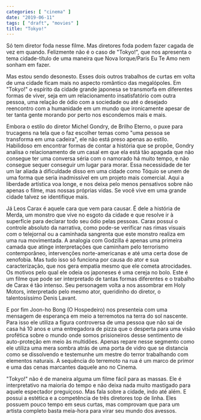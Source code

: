 ```yaml
---
categories: [ "cinema" ]
date: "2019-06-11"
tags: [ "draft", "movies" ]
title: "Tokyo!"
---
```

Só tem diretor foda nesse filme. Mas diretores foda podem fazer cagada de
vez em quando. Felizmente não é o caso de "Tokyo!", que nos apresenta
o tema cidade-título de uma maneira que Nova Iorque/Paris Eu Te Amo
nem sonham em fazer.

Mas estou sendo desonesto. Esses dois outros trabalhos de curtas em
volta de uma cidade ficam mais no aspecto romântico das megalópoles. Em
"Tokyo!" o espírito da cidade grande japonesa se transmorfa em diferentes
formas de viver, seja em um relacionamento insatisfatório com outra
pessoa, uma relação de ódio com a sociedade ou até o desejado
reencontro com a humanidade em um mundo que ironicamente apesar de ter
tanta gente morando por perto nos escondemos mais e mais.

Embora o estilo do diretor Michel Gondry, de Brilho Eterno, o puxe para
trucagens na tela que o faz escolher temas como "uma pessoa se transforma
em uma cadeira", ele não está preso apenas ao estilo. Habilidoso em
encontrar formas de contar a história que se propõe, Gondry analisa
o relacionamento de um casal em que ela está tão apagada que não
consegue ter uma conversa séria com o namorado há muito tempo, e não
consegue sequer conseguir um lugar para morar. Essa necessidade de ter
um lar aliada à dificuldade disso em uma cidade como Tóquio se unem de
uma forma que seria inadmissível em um projeto mais comercial. Aqui a
liberdade artística voa longe, e nos deixa pelo menos pensativos sobre
não apenas o filme, mas nossas próprias vidas. Se você vive em uma
grande cidade talvez se identifique mais.

Já Leos Carax é aquele cara que vem para causar. É dele a história
de Merda, um monstro que vive no esgoto da cidade e que resolve ir à
superfície para declarar todo seu ódio pelas pessoas. Carax possui o
controle absoluto da narrativa, como pode-se verificar nas rimas visuais
com o telejornal ou a caminhada sangrenta que este monstro realiza em uma
rua movimentada. A analogia com Godzilla é apenas uma primeira camada
que atinge interpretações que caminham pelo terrorismo contemporâneo,
intervenções norte-americanas e até uma certa dose de xenofobia. Mas
tudo isso só funciona por causa do ator e sua caracterização, que nos
gera empatia mesmo que ele cometa atrocidades. Os motivos pelo qual ele
odeia os japoneses é uma cereja no bolo. Este é um filme que pode ser
interpretado de tantas formas diferentes e o trabalho de Carax é tão
intenso. Seu personagem volta a nos assombrar em Holy Motors, interpretado
pelo mesmo ator, queridinho do diretor, o talentosíssimo Denis Lavant.

E por fim Joon-ho Bong (O Hospedeiro) nos presenteia com uma mensagem de
esperança em meio a terremotos na terra do sol nascente. Para isso ele
utiliza a figura controversa de uma pessoa que não sai de casa há 10
anos e uma entregadora de pizza que o desperta para uma visão profética
sobre o mundo onde somos prisioneiros desse sentimento de auto-proteção
em meio às multidões. Apenas repare nesse segmento como ele utiliza
uma mera sombra atrás de uma porta de vidro que se distancia como se
dissolvendo e testemunhe um mestre do terror trabalhando com elementos
naturais. A sequência do terremoto na rua é um marco de primor e uma
das cenas marcantes daquele ano no Cinema.

"Tokyo!" não é de maneira alguma um filme fácil para as massas. Ele
é interpretativo na maioria do tempo e não deixa nada muito mastigado
para aquele espectador preguiçoso. Mas fala sobre a cidade, indo até
além. E possui a estética e a competência de três diretores top de
linha. Eles possuem pouco tempo em seus curtas, mas comprovam que para
um artista completo basta meia-hora para virar seu mundo dos avessos.
